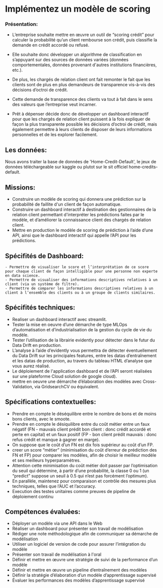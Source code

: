 # Implémentez un modèle de scoring
### Présentation:
* L’entreprise souhaite mettre en œuvre un outil de “scoring crédit” pour calculer la probabilité qu’un client rembourse son crédit, puis classifie la demande en crédit accordé ou refusé.
* Elle souhaite donc développer un algorithme de classification en s’appuyant sur des sources de données variées (données comportementales, données provenant d'autres institutions financières, etc.).
* De plus, les chargés de relation client ont fait remonter le fait que les clients sont de plus en plus demandeurs de transparence vis-à-vis des décisions d’octroi de crédit.
* Cette demande de transparence des clients va tout à fait dans le sens des valeurs que l’entreprise veut incarner.

* Prêt à dépenser décide donc de développer un dashboard interactif pour que les chargés de relation client puissent à la fois expliquer de façon la plus transparente possible les décisions d’octroi de crédit, mais également permettre à leurs clients de disposer de leurs informations personnelles et de les explorer facilement.

## Les données:
Nous avons traiter la base de données de 'Home-Credit-Default', le jeux de données téléchargeable sur kaggle ou plutot sur le sit officiel home-credits-default.

## Missions:

* Construire un modèle de scoring qui donnera une prédiction sur la probabilité de faillite d'un client de façon automatique.
* Construire un dashboard interactif à destination des gestionnaires de la relation client permettant d'interpréter les prédictions faites par le modèle, et d’améliorer la connaissance client des chargés de relation client.
* Mettre en production le modèle de scoring de prédiction à l’aide d’une API, ainsi que le dashboard interactif qui appelle l’API pour les prédictions.
## Spécifités de Dashboard:
  
    - Permettre de visualiser le score et l’interprétation de ce score pour chaque client de façon intelligible pour une personne non experte en data science.
    - Permettre de visualiser des informations descriptives relatives à un client (via un système de filtre).
    - Permettre de comparer les informations descriptives relatives à un client à l’ensemble des clients ou à un groupe de clients similaires.
      
  ## Spécifités techniques:
  - Realiser un dashboard interactif avec streamlit.
  - Tester la mise en oeuvre d’une démarche de type MLOps d’automatisation et d’industrialisation de la gestion du cycle de vie du modèle.
  - Tester l’utilisation de la librairie evidently pour détecter dans le futur du Data Drift en production.
  - L’analyse à l’aide d’evidently vous permettra de détecter éventuellement du Data Drift sur les principales features, entre les datas d’entraînement et les datas de production, au travers du tableau HTML d’analyse que vous aurez réalisé.
  - Le déploiement de l'application dashboard et de l’API seront réalisées sur une plateforme Cloud solution de google cloud).
  - mettre en oeuvre une démarche d’élaboration des modèles avec Cross-Validation, via GridsearchCV ou équivalent.
 
  ## Spécifications contextuelles:
  - Prendre en compte le déséquilibre entre le nombre de bons et de moins bons clients, avec le smoote.
  - Prendre en compte le désiquilibre entre du coût métier entre un faux négatif (FN - mauvais client prédit bon client : donc crédit accordé et perte en capital) et un faux positif (FP - bon client prédit mauvais :
    donc refus crédit et manque à gagner en marge).
  - On suppose que le coût d’un FN est dix fois supérieur au coût d’un FP.
  - creer un score “métier” (minimisation du coût d’erreur de prédiction des FN et FP) pour comparer les modèles, afin de choisir le meilleur modèle et ses meilleurs hyperparamètres.
  -  Attention cette minimisation du coût métier doit passer par l’optimisation du seuil qui détermine, à partir d’une probabilité, la classe 0 ou 1 (un “predict” suppose un seuil à 0.5 qui n’est pas forcément l’optimum).
  -  En parallèle, maintenez pour comparaison et contrôle des mesures plus techniques, telles que l’AUC et l’accuracy.
  -  Execution des testes unitaires comme preuves de pipeline de déploiement continu
  
## Compétences évaluées:
- Déployer un modèle via une API dans le Web
- Réaliser un dashboard pour présenter son travail de modélisation
- Rédiger une note méthodologique afin de communiquer sa démarche de modélisation
- Utiliser un logiciel de version de code pour assurer l’intégration du modèle
- Présenter son travail de modélisation à l'oral
- Définir et mettre en œuvre une stratégie de suivi de la performance d’un modèle
- Définir et mettre en œuvre un pipeline d’entraînement des modèles
- Définir la stratégie d’élaboration d’un modèle d’apprentissage supervisé
- Évaluer les performances des modèles d’apprentissage supervisé
